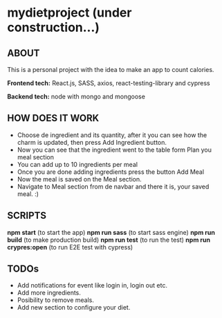# mydietproject (under construction...)
##  ABOUT
This is a personal project with the idea to make an app to count calories.

**Frontend tech:** React.js, SASS, axios, react-testing-library and cypress

**Backend tech:** node with mongo and mongoose

##  HOW DOES IT WORK
- Choose de ingredient and its quantity, after it you can see how the charm is updated, then press Add Ingredient button.
- Now you can see that the ingredient went to the table form Plan you meal section
- You can add up to 10 ingredients per meal
- Once you are done adding ingredients press the button Add Meal
- Now the meal is saved on the Meal section. 
- Navigate to Meal section from de navbar and there it is, your saved meal. :)

##  SCRIPTS
**npm start** (to start the app)
**npm run sass** (to start sass engine)
**npm run build** (to make production build)
**npm run test** (to run the test)
**npm run crypres:open** (to run E2E test with cypress)

##  TODOs
- Add notifications for event like login in, login out etc.
- Add more ingredients.
- Posibility to remove meals.
- Add new section to configure your diet.
